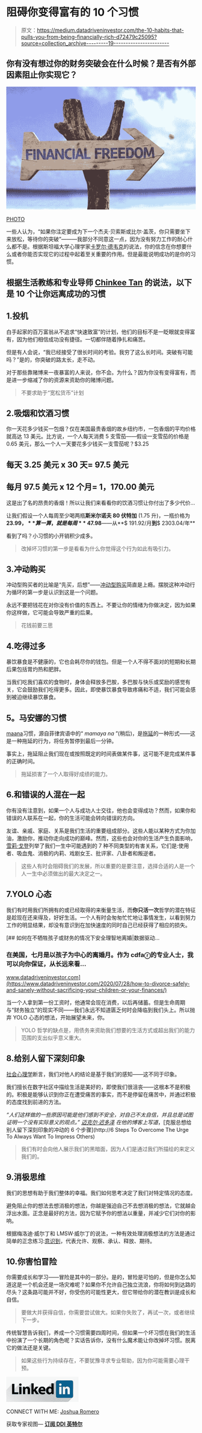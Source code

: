 # 阻碍你变得富有的 10 个习惯

> 原文：<https://medium.datadriveninvestor.com/the-10-habits-that-pulls-you-from-being-financially-rich-d72479c25095?source=collection_archive---------19----------------------->

## 你有没有想过你的财务突破会在什么时候？是否有外部因素阻止你实现它？

![](img/dec397e18b3de2496e08d6d39af662b9.png)

[PHOTO](https://frugalentrepreneur.com/2019/03/become-financially-independent/)

一些人认为，“如果你注定要成为下一个杰夫·贝索斯或比尔·盖茨，你只需要坐下来放松，等待你的突破”———我部分不同意这一点，因为没有努力工作的耐心什么都不是。根据斯坦福大学心理学家[卡罗尔·德韦克](https://journals.sagepub.com/doi/10.1177/0956797618780643)的说法，你的信念在你想要什么或者你能否实现它的过程中起着至关重要的作用。但是最能说明成功的是你的习惯。

## 根据生活教练和专业导师 [Chinkee Tan](https://chinkeetan.com/) 的说法，以下是 10 个让你远离成功的习惯

## 1.投机

白手起家的百万富翁从不追求“快速致富”的计划，他们的目标不是一眨眼就变得富有，因为他们相信成功没有捷径。一切都伴随着挣扎和痛苦。

但是有人会说，“我已经接受了很长时间的考验。我穷了这么长时间。突破有可能吗？”是的，你突破的路太长，走不动。

对于那些靠赌博来一夜暴富的人来说，你不会。为什么？因为你没有变得富有，而是进一步缩减了你的资源来资助你的赌博问题。

> 不要求助于“宽松货币”计划

## 2.吸烟和饮酒习惯

你一天花多少钱买一包烟？仅在美国最贵香烟的故乡纽约市，一包香烟的平均价格就高达 13 美元。比方说，一个人每天消费 5 支雪茄——假设一支雪茄的价格是 0.65 美元，那么一个人一天要花多少钱买一支雪茄呢？$3.25

## 每天 3.25 美元 x 30 天= 97.5 美元

## 每月 97.5 美元 x 12 个月= 1，170.00 美元

这是出了名的昂贵的香烟！所以让我们来看看你的饮酒习惯让你付出了多少代价…

让我们假设一个人每周至少喝两瓶**斯米尔诺夫 80 伏特加** (1.75 升)，一瓶价格为 **$23.99，**算一算，就是每周**$ 47.98**——从**$ 191.92/月**到**$ 2303.04/年**

看到了吗？小习惯的小开销积少成多。

> 改掉坏习惯的第一步是看看为什么你觉得这个行为如此有吸引力。

## 3.冲动购买

冲动型购买者的比喻是“先买，后想”——[冲动型购买](https://www.verywellmind.com/shopping-addiction-4157288)简直是上瘾。摆脱这种冲动行为循环的第一步是认识到这是一个问题。

永远不要把钱花在对你没有价值的东西上。不要让你的情绪为你做决定，因为如果你这样做，它可能会导致严重的后果。

> 花钱前要三思

## 4.吃得过多

暴饮暴食是不健康的，它也会耗尽你的钱包。但是一个人不得不面对的短期和长期后果包括胃灼热和肥胖。

当我们吃我们喜欢的食物时，身体会释放多巴胺，多巴胺与快乐或奖励的感觉有关，它会鼓励我们吃得更多。因此，即使暴饮暴食导致疼痛和不适，我们可能会感到被迫继续暴饮暴食。

## **5。马**安娜的习惯

[maana](https://ayajoaquin09.wordpress.com/2014/10/20/manana-habit-is-a-disease/)习惯，源自菲律宾语中的“ *mamaya na* ”(稍后)，是[拖延](https://www.verywellmind.com/the-psychology-of-procrastination-2795944)的一种形式——这是一种拖延的行为，将任务暂停到最后一分钟。

事实上，拖延阻止我们现在或按照既定的时间表做某件事，这可能不是完成某件事的正确时间。

> 拖延损害了一个人取得好成绩的能力。

## 6.和错误的人混在一起

你有没有注意到，如果一个人与成功人士交往，他也会变得成功？然而，如果你和错误的人联系在一起，你的生活可能会转向错误的方向。

友谊、亲戚、家庭、关系是我们生活的重要组成部分。这些人能以某种方式为你加油，激励你，推动你走向成功的巅峰。然而，这些也会对你的生活产生负面影响，[雪莉·戈登](https://www.verywellfamily.com/sherri-gordon-460467)列举了我们一生中可能遇到的 7 种不同类型的有害关系，它们是:使用者、吸血鬼、消极的内莉、戏剧女王、批评家、八卦者和叛逆者。

> 这些人有时会阻碍我们的发展，所以重要的是要注意，选择合适的人是一个人一生中必须做出的最大决定之一。

## 7.YOLO 心态

我们有时用我们所拥有的或已经取得的来衡量生活，而**你只活一次**哲学的潜在特征是趁现在还来得及，好好生活。一个人有时会匆匆忙忙地让事情发生，以看到努力工作的明显结果，却没有意识到在加快速度的同时自己已经获得了相应的损失。

[](https://www.datadriveninvestor.com/2020/07/28/how-to-divorce-safely-and-sanely-without-sacrificing-your-children-or-your-finances/) [## 如何在不牺牲孩子或财务的情况下安全理智地离婚|数据驱动…

### 在美国，七月是以孩子为中心的离婚月。作为 cdfaⓡ的专业人士，我可以向你保证，从长远来看…

www.datadriveninvestor.com](https://www.datadriveninvestor.com/2020/07/28/how-to-divorce-safely-and-sanely-without-sacrificing-your-children-or-your-finances/) 

当一个人拿到第一份工资时，他通常会现在消费，以后再储蓄。但是生命周期与“财务独立”的现实不同——我们永远不知道匮乏何时会降临到我们头上。所以抛弃 YOLO 心态的想法，开始展望未来，你。

> YOLO 哲学的缺点是，用债务来资助我们想要的生活方式或超出我们的能力范围的支出似乎意义重大。

## 8.给别人留下深刻印象

[社会心理学](https://www.sciencedirect.com/science/article/abs/pii/S0304394017310194?via%3Dihub)断言，我们对他人的结论是基于我们的感知——这不同于印象。

我们擅长在数字社区中描绘生活是美好的，即使我们很沮丧——这根本不是积极的。积极是能够认识到你正在遭受痛苦的事实，而不是停留在痛苦中，并通过积极的态度找到前进的方法。

*“人们这样做的一些原因可能是他们感到不安全，对自己不太自信，并且总是试图证明一个没有实际意义的观点。”* [*迈克尔·迟多泽*](https://medium.com/u/483217ce0f41?source=post_page-----d72479c25095--------------------------------) *在他的博客上写道*，[克服总想给别人留下深刻印象的冲动的 6 个步骤](http://6 Steps To Overcome The Urge To Always Want To Impress Others)

> 我们有时会向他人展示我们的黑暗面，因为人们是通过我们所描绘的来定义我们的。

## 9.消极思维

我们的思想有助于我们整体的幸福。我们如何思考决定了我们对特定情况的态度。

避免阻止你的想法去想消极的想法，你越是强迫自己不去想消极的想法，它就越会浮出水面。正念是最好的方法，因为它赋予你的想法以重量，并减少它们对你的影响。

根据梅洛迪·威尔丁和 LMSW·威尔丁的说法，一种有效处理消极想法的方法是通过简单的正念练习:[意识到](https://medium.com/mind-cafe/how-to-silence-negative-thinking-449899b93482)，代表允许、观察、承认、释放、期待。

## 10.你害怕冒险

你需要成长和学习——冒险是其中的一部分。是的，冒险是可怕的，但是你怎么知道这是一个机会还是一场灾难呢？如果你不允许自己独立流浪，你将如何到达路的尽头？这条路可能并不好，你受伤的可能性更大，但它带给你的潜在教训是成长和自信。

> 要做大并获得自信，你需要尝试做大。如果你失败了，再试一次，或者继续下一步。

传统智慧告诉我们，养成一个习惯需要四周时间，但如果一个坏习惯在我们的生活中扮演了一个长期的角色呢？实话告诉你，没有什么魔术能让你改掉坏习惯。脱离它的做法还是关键。

> 如果这些行为持续存在，不要犹豫寻求专业帮助，因为你可能需要心理干预。

![](img/045b04a89af1ff1376c4da23084067da.png)

CONNECT WITH ME: [Joshua Romero](https://www.linkedin.com/in/joshua-p-romero-clssyb-136494170/)

获取专家视图— [**订阅 DDI 英特尔**](https://datadriveninvestor.com/ddi-intel)